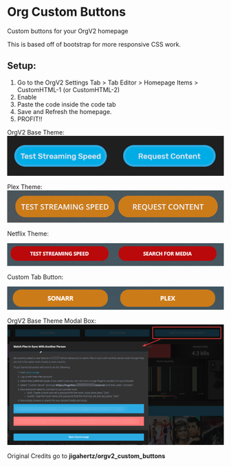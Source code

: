 # Org Custom Buttons
Custom buttons for your OrgV2 homepage

This is based off of bootstrap for more responsive CSS work.

## Setup:
1. Go to the OrgV2 Settings Tab > Tab Editor > Homepage Items > CustomHTML-1 (or CustomHTML-2)
2. Enable 
3. Paste the code inside the code tab
4. Save and Refresh the homepage.
5. PROFIT!!

OrgV2 Base Theme:
![OrgV2 Base Theme](/screen_shots/orgv2_base_theme.PNG)

Plex Theme:
![Plex Theme](/screen_shots/plex_theme.PNG)

Netflix Theme:

![Netflix Theme](/screen_shots/orgv2_custom_button_netflix.png)

Custom Tab Button:

![Custom Tab Button](/screen_shots/custom_tab_button.png)

OrgV2 Base Theme Modal Box:
![OrgV2 Base Theme](/screen_shots/orgv2_base_theme_popup.PNG)

Original Credits go to **jigahertz/orgv2_custom_buttons**
